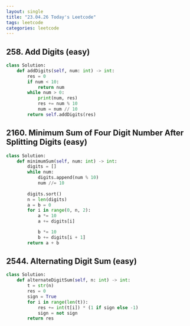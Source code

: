 ```yaml
---
layout: single
title: "23.04.26 Today's Leetcode"
tags: leetcode
categories: leetcode
---
```


## 258. Add Digits (easy)

```python
class Solution:
    def addDigits(self, num: int) -> int:
        res = 0
        if num < 10:
            return num
        while num > 0:
            print(num, res)
            res += num % 10
            num = num // 10
        return self.addDigits(res)
```

## 2160. Minimum Sum of Four Digit Number After Splitting Digits (easy)

```python
class Solution:
    def minimumSum(self, num: int) -> int:
        digits = []
        while num:
            digits.append(num % 10)
            num //= 10
        
        digits.sort()
        n = len(digits)
        a = b = 0
        for i in range(0, n, 2):
            a *= 10
            a += digits[i]

            b *= 10
            b += digits[i + 1] 
        return a + b
```

## 2544. Alternating Digit Sum (easy)

```python
class Solution:
    def alternateDigitSum(self, n: int) -> int:
        t = str(n)
        res = 0
        sign = True
        for i in range(len(t)):
            res += int(t[i]) * (1 if sign else -1)
            sign = not sign
        return res
```
